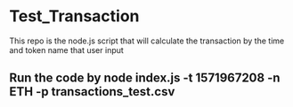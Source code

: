 # Test_Transaction
This repo is the node.js script that will calculate the transaction by the time and token name that user input
## Run the code by node index.js -t 1571967208 -n ETH -p transactions_test.csv
